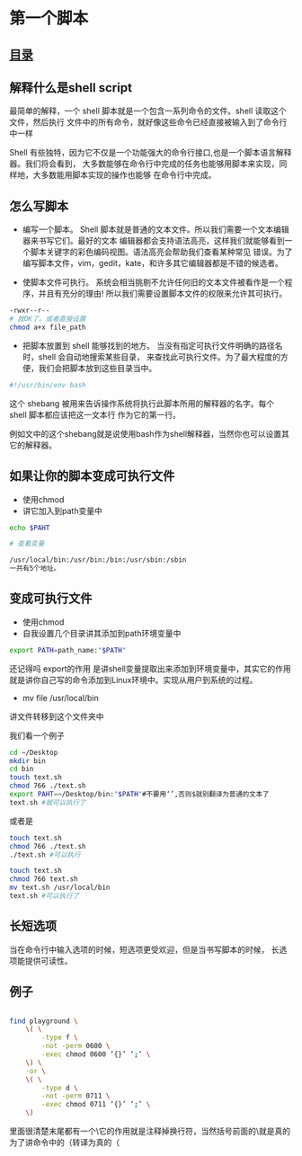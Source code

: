 # 第一个脚本
## [目录](./summary.md)
## 解释什么是shell script

最简单的解释，一个 shell 脚本就是一个包含一系列命令的文件。shell 读取这个文件，然后执行 文件中的所有命令，就好像这些命令已经直接被输入到了命令行中一样

Shell 有些独特，因为它不仅是一个功能强大的命令行接口,也是一个脚本语言解释器。我们将会看到， 大多数能够在命令行中完成的任务也能够用脚本来实现，同样地，大多数能用脚本实现的操作也能够 在命令行中完成。

## 怎么写脚本

- 编写一个脚本。 Shell 脚本就是普通的文本文件。所以我们需要一个文本编辑器来书写它们。最好的文本 编辑器都会支持语法高亮，这样我们就能够看到一个脚本关键字的彩色编码视图。语法高亮会帮助我们查看某种常见 错误。为了编写脚本文件，vim，gedit，kate，和许多其它编辑器都是不错的候选者。

- 使脚本文件可执行。 系统会相当挑剔不允许任何旧的文本文件被看作是一个程序，并且有充分的理由! 所以我们需要设置脚本文件的权限来允许其可执行。

```bash
-rwxr--r--
# 就OK了。或者直接设置
chmod a+x file_path
```


- 把脚本放置到 shell 能够找到的地方。 当没有指定可执行文件明确的路径名时，shell 会自动地搜索某些目录， 来查找此可执行文件。为了最大程度的方便，我们会把脚本放到这些目录当中。

```bash
#!/usr/bin/env bash
```
这个 shebang 被用来告诉操作系统将执行此脚本所用的解释器的名字。每个 shell 脚本都应该把这一文本行 作为它的第一行。

例如文中的这个shebang就是说使用bash作为shell解释器，当然你也可以设置其它的解释器。

## 如果让你的脚本变成可执行文件
- 使用chmod
- 讲它加入到path变量中

```bash
echo $PAHT

# 查看变量

/usr/local/bin:/usr/bin:/bin:/usr/sbin:/sbin
一共有5个地址。
```

## 变成可执行文件
- 使用chmod
- 自我设置几个目录讲其添加到path环境变量中

 ```bash
 export PATH=path_name:"$PATH"
 ```
 还记得吗 export的作用
 是讲shell变量提取出来添加到环境变量中，其实它的作用就是讲你自己写的命令添加到Linux环境中。实现从用户到系统的过程。

 - mv file /usr/local/bin

讲文件转移到这个文件夹中

我们看一个例子

```bash
cd ~/Desktop
mkdir bin
cd bin
touch text.sh
chmod 766 ./text.sh
export PAHT=~/Desktop/bin:"$PATH"#不要用‘’,否则$就别翻译为普通的文本了
text.sh #就可以执行了
```
或者是
```bash
touch text.sh
chmod 766 ./text.sh
./text.sh #可以执行
```
```bash
touch text.sh
chmod 766 text.sh
mv text.sh /usr/local/bin
text.sh #可以执行了
```

## 长短选项

当在命令行中输入选项的时候，短选项更受欢迎，但是当书写脚本的时候， 长选项能提供可读性。


## 例子

```bash

find playground \
    \( \
        -type f \
        -not -perm 0600 \
        -exec chmod 0600 ‘{}’ ‘;’ \
    \) \
    -or \
    \( \
        -type d \
        -not -perm 0711 \
        -exec chmod 0711 ‘{}’ ‘;’ \
    \)
```
里面很清楚末尾都有一个\\它的作用就是注释掉换行符，当然括号前面的\就是真的为了讲命令中的（转译为真的（

